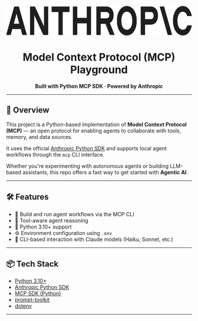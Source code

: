 <div align="center">
  <img src="./Anthropic_logo.svg.png" alt="Anthropic Logo" height="80"/>
  <h1>Model Context Protocol (MCP) Playground</h1>
  <p><strong>Built with Python MCP SDK · Powered by Anthropic</strong></p>
</div>

---

## 🚀 Overview

This project is a Python-based implementation of **Model Context Protocol (MCP)** — an open protocol for enabling agents to collaborate with tools, memory, and data sources.

It uses the official [Anthropic Python SDK](https://github.com/anthropics/anthropic-sdk-python) and supports local agent workflows through the `mcp` CLI interface.

Whether you're experimenting with autonomous agents or building LLM-based assistants, this repo offers a fast way to get started with **Agentic AI**.

---

## 🛠️ Features

- 🤖 Build and run agent workflows via the MCP CLI
- 🧠 Tool-aware agent reasoning
- 🐍 Python 3.10+ support
- ⚙️ Environment configuration using `.env`
- 📄 CLI-based interaction with Claude models (Haiku, Sonnet, etc.)

---

## 📦 Tech Stack

- [Python 3.10+](https://www.python.org/)
- [Anthropic Python SDK](https://pypi.org/project/anthropic/)
- [MCP SDK (Python)](https://pypi.org/project/mcp/)
- [prompt-toolkit](https://github.com/prompt-toolkit/python-prompt-toolkit)
- [dotenv](https://pypi.org/project/python-dotenv/)

---
